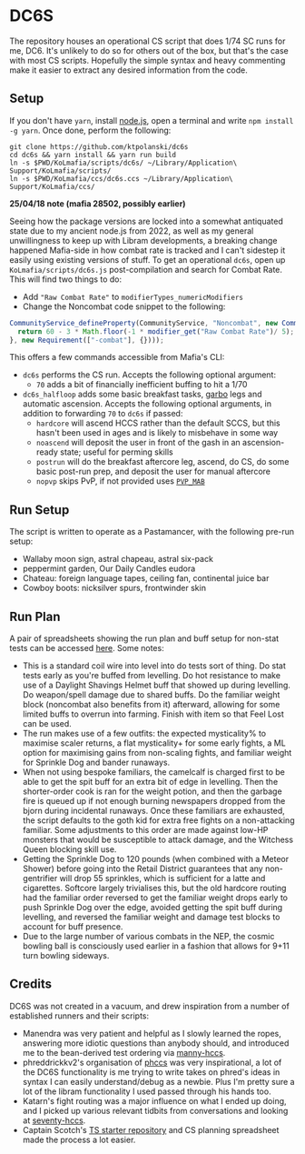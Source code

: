 # DC6S

The repository houses an operational CS script that does 1/74 SC runs for me, DC6. It's unlikely to do so for others out of the box, but that's the case with most CS scripts. Hopefully the simple syntax and heavy commenting make it easier to extract any desired information from the code.

## Setup

If you don't have `yarn`, install [node.js](https://nodejs.org/en/), open a terminal and write `npm install -g yarn`. Once done, perform the following:

```
git clone https://github.com/ktpolanski/dc6s
cd dc6s && yarn install && yarn run build
ln -s $PWD/KoLmafia/scripts/dc6s/ ~/Library/Application\ Support/KoLmafia/scripts/
ln -s $PWD/KoLmafia/ccs/dc6s.ccs ~/Library/Application\ Support/KoLmafia/ccs/
```

**25/04/18 note (mafia 28502, possibly earlier)**

Seeing how the package versions are locked into a somewhat antiquated state due to my ancient node.js from 2022, as well as my general unwillingness to keep up with Libram developments, a breaking change happened Mafia-side in how combat rate is tracked and I can't sidestep it easily using existing versions of stuff. To get an operational `dc6s`, open up `KoLmafia/scripts/dc6s.js` post-compilation and search for Combat Rate. This will find two things to do:

-   Add `"Raw Combat Rate"` to `modifierTypes_numericModifiers`
-   Change the Noncombat code snippet to the following:
```javascript
CommunityService_defineProperty(CommunityService, "Noncombat", new CommunityService(8, "Non-Combat", "Be a Living Statue", () => {
  return 60 - 3 * Math.floor(-1 * modifier_get("Raw Combat Rate")/ 5);
}, new Requirement(["-combat"], {})));
```

This offers a few commands accessible from Mafia's CLI:

-   `dc6s` performs the CS run. Accepts the following optional argument:
    -   `70` adds a bit of financially inefficient buffing to hit a 1/70
-   `dc6s_halfloop` adds some basic breakfast tasks, [garbo](https://github.com/loathers/garbage-collector) legs and automatic ascension. Accepts the following optional arguments, in addition to forwarding `70` to `dc6s` if passed:
    -   `hardcore` will ascend HCCS rather than the default SCCS, but this hasn't been used in ages and is likely to misbehave in some way
    -   `noascend` will deposit the user in front of the gash in an ascension-ready state; useful for perming skills
    -   `postrun` will do the breakfast aftercore leg, ascend, do CS, do some basic post-run prep, and deposit the user for manual aftercore
    -   `nopvp` skips PvP, if not provided uses [`PVP_MAB`](https://github.com/Pantocyclus/PVP_MAB)

## Run Setup

The script is written to operate as a Pastamancer, with the following pre-run setup:

-   Wallaby moon sign, astral chapeau, astral six-pack
-   peppermint garden, Our Daily Candles eudora
-   Chateau: foreign language tapes, ceiling fan, continental juice bar
-   Cowboy boots: nicksilver spurs, frontwinder skin

## Run Plan

A pair of spreadsheets showing the run plan and buff setup for non-stat tests can be accessed [here](https://docs.google.com/spreadsheets/d/1uJ1DOd12r0VuOmfv0_FZXPMmtZ0Ln2FJUenFkhsFRHk/edit#gid=1823036652). Some notes:

-   This is a standard coil wire into level into do tests sort of thing. Do stat tests early as you're buffed from levelling. Do hot resistance to make use of a Daylight Shavings Helmet buff that showed up during levelling. Do weapon/spell damage due to shared buffs. Do the familiar weight block (noncombat also benefits from it) afterward, allowing for some limited buffs to overrun into farming. Finish with item so that Feel Lost can be used.
-   The run makes use of a few outfits: the expected mysticality% to maximise scaler returns, a flat mysticality+ for some early fights, a ML option for maximising gains from non-scaling fights, and familiar weight for Sprinkle Dog and bander runaways.
-   When not using bespoke familiars, the camelcalf is charged first to be able to get the spit buff for an extra bit of edge in levelling. Then the shorter-order cook is ran for the weight potion, and then the garbage fire is queued up if not enough burning newspapers dropped from the bjorn during incidental runaways. Once these familiars are exhausted, the script defaults to the goth kid for extra free fights on a non-attacking familiar. Some adjustments to this order are made against low-HP monsters that would be susceptible to attack damage, and the Witchess Queen blocking skill use.
-   Getting the Sprinkle Dog to 120 pounds (when combined with a Meteor Shower) before going into the Retail District guarantees that any non-gentrifier will drop 55 sprinkles, which is sufficient for a latte and cigarettes. Softcore largely trivialises this, but the old hardcore routing had the familiar order reversed to get the familiar weight drops early to push Sprinkle Dog over the edge, avoided getting the spit buff during levelling, and reversed the familiar weight and damage test blocks to account for buff presence.
-   Due to the large number of various combats in the NEP, the cosmic bowling ball is consciously used earlier in a fashion that allows for 9+11 turn bowling sideways.

## Credits

DC6S was not created in a vacuum, and drew inspiration from a number of established runners and their scripts:

-   Manendra was very patient and helpful as I slowly learned the ropes, answering more idiotic questions than anybody should, and introduced me to the bean-derived test ordering via [manny-hccs](https://github.com/lewismd13/manny-hccs).
-   phreddrickkv2's organisation of [phccs](https://github.com/horrible-little-slime/phccs) was very inspirational, a lot of the DC6S functionality is me trying to write takes on phred's ideas in syntax I can easily understand/debug as a newbie. Plus I'm pretty sure a lot of the libram functionality I used passed through his hands too.
-   Katarn's fight routing was a major influence on what I ended up doing, and I picked up various relevant tidbits from conversations and looking at [seventy-hccs](https://github.com/s-k-z/seventy-hccs).
-   Captain Scotch's [TS starter repository](https://github.com/docrostov/kol-ts-starter) and CS planning spreadsheet made the process a lot easier.
